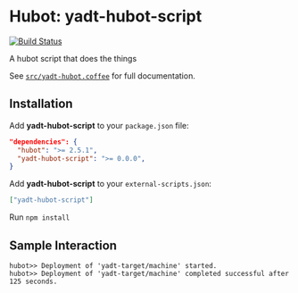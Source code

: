 # Hubot: yadt-hubot-script
[![Build Status](https://travis-ci.org/JoergFiedler/yadt-hubot-script.png?branch=master)](https://travis-ci.org/JoergFiedler/yadt-hubot-script)

A hubot script that does the things

See [`src/yadt-hubot.coffee`](src/yadt-hubot.coffee) for full documentation.

## Installation

Add **yadt-hubot-script** to your `package.json` file:

```json
"dependencies": {
  "hubot": ">= 2.5.1",
  "yadt-hubot-script": ">= 0.0.0",
}
```

Add **yadt-hubot-script** to your `external-scripts.json`:

```json
["yadt-hubot-script"]
```

Run `npm install`

## Sample Interaction

```
hubot>> Deployment of 'yadt-target/machine' started.
hubot>> Deployment of 'yadt-target/machine' completed successful after 125 seconds.
```
